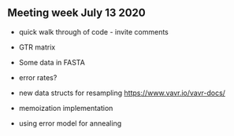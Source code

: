 ## Meeting week July 13 2020

- quick walk through of code - invite comments


- GTR matrix
- Some data in FASTA
- error rates?

- new data structs for resampling https://www.vavr.io/vavr-docs/
- memoization implementation
- using error model for annealing